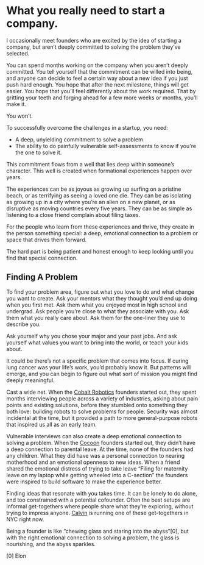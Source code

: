 # What you really need to start a company.

I occasionally meet founders who are excited by the idea of starting a company, but aren’t deeply committed to solving the problem they’ve selected.

You can spend months working on the company when you aren’t deeply committed. You tell yourself that the commitment can be willed into being, and anyone can decide to feel a certain way about a new idea if you just push hard enough. You hope that after the next milestone, things will get easier. You hope that you’ll feel differently about the work required. That by gritting your teeth and forging ahead for a few more weeks or months, you’ll make it.

You won’t.

To successfully overcome the challenges in a startup, you need:
- A deep, unyielding commitment to solve a problem
- The ability to do painfully vulnerable self-assessments to know if you're the one to solve it.

This commitment flows from a well that lies deep within someone’s character. This well is created when formational experiences happen over years.

The experiences can be as joyous as growing up surfing on a pristine beach, or as terrifying as seeing a loved one die. They can be as isolating as growing up in a city where you’re an alien on a new planet, or as disruptive as moving countries every five years. They can be as simple as listening to a close friend complain about filing taxes.

For the people who learn from these experiences and thrive, they create in the person something special: a deep, emotional connection to a problem or space that drives them forward.

The hard part is being patient and honest enough to keep looking until you find that special connection.

## Finding A Problem

To find your problem area, figure out what you love to do and what change you want to create. Ask your mentors what they thought you’d end up doing when you first met. Ask them what you enjoyed most in high school and undergrad. Ask people you’re close to what they associate with you. Ask them what you really care about. Ask them for the one-liner they use to describe you. 

Ask yourself why you chose your major and your past jobs. And ask yourself what values you want to bring into the world, or teach your kids about.

It could be there’s not a specific problem that comes into focus. If curing lung cancer was your life’s work, you’d probably know it. But patterns will emerge, and you can begin to figure out what sort of mission you might find deeply meaningful.

Cast a wide net. When the [Cobalt Robotics](https://www.linkedin.com/company/cobaltrobotics/) founders started out, they spent months interviewing people across a variety of industries, asking about pain points and existing solutions, before they stumbled onto something they both love: building robots to solve problems for people. Security was almost incidental at the time, but it provided a path to more general-purpose robots that inspired us all as an early team.

Vulnerable interviews can also create a deep emotional connection to solving a problem. When the [Cocoon](https://www.linkedin.com/company/meetcocoon/)  founders started out, they didn’t have a deep connection to parental leave. At the time, none of the founders had any children. What they did have was a personal connection to nearing motherhood and an emotional openness to new ideas. When a friend shared the emotional distress of trying to take leave “Filing for maternity leave on my laptop while getting wheeled into a C-section” the founders were inspired to build software to make the experience better.   

Finding ideas that resonate with you takes time. It can be lonely to do alone, and too constrained with a potential cofounder. Often the best setups are informal get-togethers where people share what they’re exploring, without trying to impress anyone. [Calvin](https://www.linkedin.com/in/calvinfo/) is running one of these get-togethers in NYC right now.

Being a founder is like “chewing glass and staring into the abyss”[0], but with the right emotional connection to solving a problem, the glass is nourishing, and the abyss sparkles.

[0] Elon




